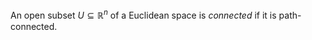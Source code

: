 An open subset $U \subseteq \mathbb{R}^n$ of a Euclidean space is *connected* if it is path-connected.
